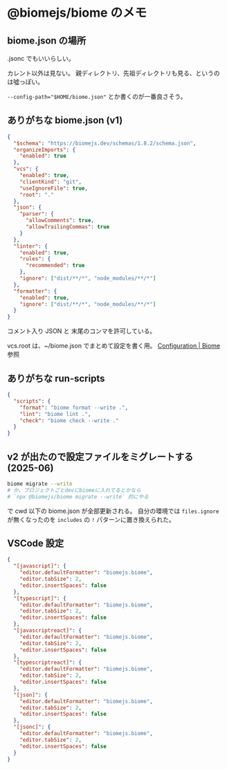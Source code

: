 # @biomejs/biome のメモ

## biome.json の場所

.jsonc でもいいらしい。

カレント以外は見ない。
親ディレクトリ、先祖ディレクトリも見る、というのは噓っぽい。

`--config-path="$HOME/biome.json"` とか書くのが一番良さそう。


## ありがちな biome.json (v1)

```json
{
  "$schema": "https://biomejs.dev/schemas/1.8.2/schema.json",
  "organizeImports": {
    "enabled": true
  },
  "vcs": {
    "enabled": true,
    "clientKind": "git",
    "useIgnoreFile": true,
    "root": "."
  },
  "json": {
    "parser": {
      "allowComments": true,
      "allowTrailingCommas": true
    }
  },
  "linter": {
    "enabled": true,
    "rules": {
      "recommended": true
    },
    "ignore": ["dist/**/*", "node_modules/**/*"]
  },
  "formatter": {
    "enabled": true,
    "ignore": ["dist/**/*", "node_modules/**/*"]
  }
}
```

コメント入り JSON と 末尾のコンマを許可している。

vcs.root は、~/biome.json でまとめて設定を書く用。
[Configuration | Biome](https://biomejs.dev/reference/configuration/#vcs)参照

## ありがちな run-scripts

```json
{
  "scripts": {
    "format": "biome format --write .",
    "lint": "biome lint .",
    "check": "biome check --write ."
  }
}
```

## v2 が出たので設定ファイルをミグレートする (2025-06)

```sh
biome migrate --write
# か、プロジェクトごとdevにbiomeに入れてるとかなら
# `npx @biomejs/biome migrate --write` 的にやる
```

で cwd 以下の biome.json が全部更新される。
自分の環境では `files.ignore` が無くなったのを `includes` の `!` パターンに置き換えられた。

## VSCode 設定

```json
{
  "[javascript]": {
    "editor.defaultFormatter": "biomejs.biome",
    "editor.tabSize": 2,
    "editor.insertSpaces": false
  },
  "[typescript]": {
    "editor.defaultFormatter": "biomejs.biome",
    "editor.tabSize": 2,
    "editor.insertSpaces": false
  },
  "[javascriptreact]": {
    "editor.defaultFormatter": "biomejs.biome",
    "editor.tabSize": 2,
    "editor.insertSpaces": false
  },
  "[typescriptreact]": {
    "editor.defaultFormatter": "biomejs.biome",
    "editor.tabSize": 2,
    "editor.insertSpaces": false
  },
  "[json]": {
    "editor.defaultFormatter": "biomejs.biome",
    "editor.tabSize": 2,
    "editor.insertSpaces": false
  },
  "[jsonc]": {
    "editor.defaultFormatter": "biomejs.biome",
    "editor.tabSize": 2,
    "editor.insertSpaces": false
  }
}
```
